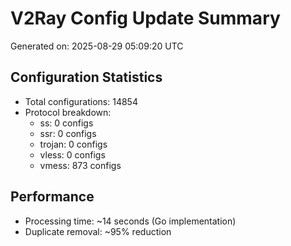 # V2Ray Config Update Summary
Generated on: 2025-08-29 05:09:20 UTC

## Configuration Statistics
- Total configurations: 14854
- Protocol breakdown:
  - ss: 0 configs
  - ssr: 0 configs
  - trojan: 0 configs
  - vless: 0 configs
  - vmess: 873 configs

## Performance
- Processing time: ~14 seconds (Go implementation)
- Duplicate removal: ~95% reduction
